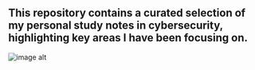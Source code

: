 ## This repository contains a curated selection of my personal study notes in cybersecurity, highlighting key areas I have been focusing on.

![image alt](https://themindsjournal.com/wp-content/uploads/2024/09/never-stop-learning-because-life-never-stops-teaching-3.jpg)
